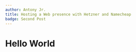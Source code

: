 ```yaml
---
author: Antony Jr.
title: Hosting a Web presence with Hetzner and Namecheap
badge: Second Post
---
```


# Hello World
